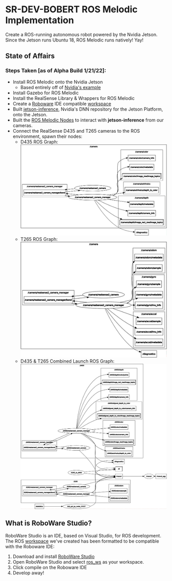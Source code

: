 # SR-DEV-BOBERT ROS Melodic Implementation
Create a ROS-running autonomous robot powered by the Nvidia Jetson. Since the Jetson runs Ubuntu 18, ROS Melodic runs natively! Yay!


## State of Affairs

### Steps Taken [as of Alpha Build 1/21/22]:
- Install ROS Melodic onto the Nvidia Jetson 
  - Based entirely off of [Nvidia's example](https://github.com/dusty-nv/jetbot_ros/tree/melodic) 
- Install Gazebo for ROS Melodic
- Install the RealSense Library & Wrappers for ROS Melodic
- Create a [Roboware](http://wiki.ros.org/IDEs#RoboWare_Studio) IDE compatible [workspace](./ROS_Melodic_Implementation/roboware_ros_ws/)
- Built [jetson-inference](https://github.com/dusty-nv/jetson-inference), Nvidia's DNN repository for the Jetson Platform, onto the Jetson.
- Built the [ROS Melodic Nodes](https://github.com/dusty-nv/ros_deep_learning) to interact with **jetson-inference** from our cameras.
- Connect the RealSense D435 and T265 cameras to the ROS environment, spawn their nodes:
  - D435 ROS Graph:
![D435 ROS Graph](./jetson_dev/images/realsense_d435_rosgraph.png)
  - T265 ROS Graph:
![T265 ROS Graph](./jetson_dev/images/realsense_t265_rosgraph.png)
  - D435 & T265 Combined Launch ROS Graph:
![D435 & T265](./jetson_dev/images/d435_and_t265_rosgraph.png)

## What is RoboWare Studio?
RoboWare Studio is an IDE, based on Visual Studio, for ROS development. The ROS [workspace](./roboware_ros_ws/) we've created has been formatted to be compatible with the Roboware IDE:
1. Download and install [RoboWare Studio](http://www.roboware.me/) 
2. Open RoboWare Studio and select [ros_ws](./roboware_ros_ws/) as your workspace.
3. Click compile on the Roboware IDE
4. Develop away!
